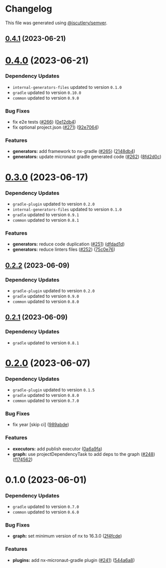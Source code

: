# Changelog

This file was generated using [@jscutlery/semver](https://github.com/jscutlery/semver).

## [0.4.1](https://github.com/khalilou88/jnxplus/compare/nx-micronaut-gradle-0.4.0...nx-micronaut-gradle-0.4.1) (2023-06-21)



# [0.4.0](https://github.com/khalilou88/jnxplus/compare/nx-micronaut-gradle-0.3.0...nx-micronaut-gradle-0.4.0) (2023-06-21)

### Dependency Updates

* `internal-generators-files` updated to version `0.1.0`
* `gradle` updated to version `0.10.0`
* `common` updated to version `0.9.0`

### Bug Fixes

* fix e2e tests ([#266](https://github.com/khalilou88/jnxplus/issues/266)) ([0e12db4](https://github.com/khalilou88/jnxplus/commit/0e12db4cb10b15142da482f3a63f9e7841f3ef88))
* fix optional project.json ([#271](https://github.com/khalilou88/jnxplus/issues/271)) ([92e7064](https://github.com/khalilou88/jnxplus/commit/92e70640576a5943bc5be201f8c9885a51f49693))


### Features

* **generators:** add framework to nx-gradle ([#265](https://github.com/khalilou88/jnxplus/issues/265)) ([2148db4](https://github.com/khalilou88/jnxplus/commit/2148db46ba63acc5d292543142e47c20061a967e))
* **generators:** update micronaut gradle generated code ([#262](https://github.com/khalilou88/jnxplus/issues/262)) ([8fd2d0c](https://github.com/khalilou88/jnxplus/commit/8fd2d0cc16959ed1c7db7022ee5530daeae689c8))



# [0.3.0](https://github.com/khalilou88/jnxplus/compare/nx-micronaut-gradle-0.2.2...nx-micronaut-gradle-0.3.0) (2023-06-17)

### Dependency Updates

* `gradle-plugin` updated to version `0.2.0`
* `internal-generators-files` updated to version `0.1.0`
* `gradle` updated to version `0.9.1`
* `common` updated to version `0.8.1`

### Features

* **generators:** reduce code duplication ([#251](https://github.com/khalilou88/jnxplus/issues/251)) ([dfdad1d](https://github.com/khalilou88/jnxplus/commit/dfdad1dfd2ef13303e1c12a4d824261d5bf407be))
* **generators:** reduce linters files ([#252](https://github.com/khalilou88/jnxplus/issues/252)) ([75c0e76](https://github.com/khalilou88/jnxplus/commit/75c0e769e7917ef91584b4f5dcb5efbff80da6c2))



## [0.2.2](https://github.com/khalilou88/jnxplus/compare/nx-micronaut-gradle-0.2.1...nx-micronaut-gradle-0.2.2) (2023-06-09)

### Dependency Updates

* `gradle-plugin` updated to version `0.2.0`
* `gradle` updated to version `0.9.0`
* `common` updated to version `0.8.0`


## [0.2.1](https://github.com/khalilou88/jnxplus/compare/nx-micronaut-gradle-0.2.0...nx-micronaut-gradle-0.2.1) (2023-06-09)

### Dependency Updates

* `gradle` updated to version `0.8.1`


# [0.2.0](https://github.com/khalilou88/jnxplus/compare/nx-micronaut-gradle-0.1.0...nx-micronaut-gradle-0.2.0) (2023-06-07)

### Dependency Updates

* `gradle-plugin` updated to version `0.1.5`
* `gradle` updated to version `0.8.0`
* `common` updated to version `0.7.0`

### Bug Fixes

* fix year [skip ci] ([989abde](https://github.com/khalilou88/jnxplus/commit/989abdecc15d2f575abf4692cbbc7f59930cc78c))


### Features

* **executors:** add publish executor ([0a6a9fa](https://github.com/khalilou88/jnxplus/commit/0a6a9fa36e0f86dd35d93e04b1dfbca7fc8ff3a2))
* **graph:** use projectDependencyTask to add deps to the graph ([#248](https://github.com/khalilou88/jnxplus/issues/248)) ([f174562](https://github.com/khalilou88/jnxplus/commit/f174562cd77ca1d68ae378927651001c46527579))



# 0.1.0 (2023-06-01)

### Dependency Updates

* `gradle` updated to version `0.7.0`
* `common` updated to version `0.6.0`

### Bug Fixes

* **graph:** set minimum version of nx to 16.3.0 ([2f4fcde](https://github.com/khalilou88/jnxplus/commit/2f4fcdeb26886bc808e9ab72f49379e9096d7c23))


### Features

* **plugins:** add nx-micronaut-gradle plugin ([#241](https://github.com/khalilou88/jnxplus/issues/241)) ([544a6a8](https://github.com/khalilou88/jnxplus/commit/544a6a83c0680c23bf5e7a47684b9dcf14965d13))
